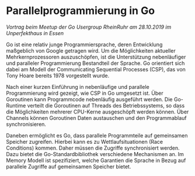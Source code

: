 # Parallelprogrammierung in Go

_Vortrag beim Meetup der Go Usergroup RheinRuhr am 28.10.2019 im Unperfekthaus in Essen_

Go ist eine relativ junge Programmiersprache, deren Entwicklung maßgeblich von Google getragen wird. Um die Möglichkeiten aktueller Mehrkernprozessoren auszuschöpfen, ist die Unterstützung nebenläufiger und paralleler Programmierung Bestandteil der Sprache. Go orientiert sich dabei am Modell der Communicating Sequential Processes (CSP), das von Tony Hoare bereits 1978 vorgestellt wurde.

Nach einer kurzen Einführung in nebenläufige und parallele Programmierung wird gezeigt, wie CSP in Go umgesetzt ist. Über Goroutinen kann Programmcode nebenläufig ausgeführt werden. Die Go-Runtime verteilt die Goroutinen auf Threads des Betriebssystems, so dass die Möglichkeiten mehrerer CPU-Kerne ausgeschöpft werden können. Über Channels können Goroutinen Daten austauschen und den Programmablauf synchronisieren.

Daneben ermöglicht es Go, dass parallele Programmteile auf gemeinsamen Speicher zugreifen. Hierbei kann es zu Wettlaufsituationen (Race Conditions) kommen. Daher müssen die Zugriffe synchronisiert werden. Dazu bietet die Go-Standardbibliothek verschiedene Mechanismen an. Im Memory Modell ist spezifiziert, welche Garantien die Sprache in Bezug auf parallele Zugriffe auf gemeinsamen Speicher bietet.

